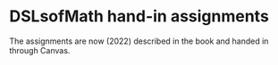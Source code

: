 # DSLsofMath hand-in assignments

The assignments are now (2022) described in the book and handed in through Canvas.

